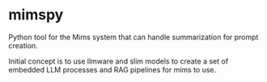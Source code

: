 # mimspy

Python tool for the Mims system that can handle summarization for prompt creation.

Initial concept is to use llmware and slim models to create a set of embedded LLM processes and RAG pipelines
for mims to use.
